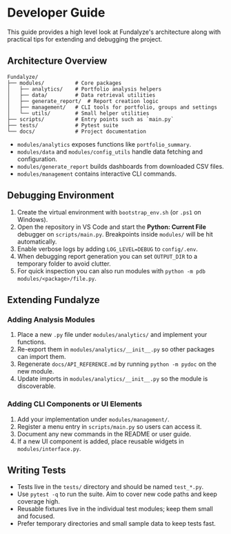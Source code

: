 # Developer Guide

This guide provides a high level look at Fundalyze's architecture along with practical tips for extending and debugging the project.

## Architecture Overview

```
Fundalyze/
├── modules/          # Core packages
│   ├── analytics/    # Portfolio analysis helpers
│   ├── data/         # Data retrieval utilities
│   ├── generate_report/  # Report creation logic
│   ├── management/   # CLI tools for portfolio, groups and settings
│   └── utils/        # Small helper utilities
├── scripts/          # Entry points such as `main.py`
├── tests/            # Pytest suite
└── docs/             # Project documentation
```

* `modules/analytics` exposes functions like `portfolio_summary`.
* `modules/data` and `modules/config_utils` handle data fetching and configuration.
* `modules/generate_report` builds dashboards from downloaded CSV files.
* `modules/management` contains interactive CLI commands.

## Debugging Environment

1. Create the virtual environment with `bootstrap_env.sh` (or `.ps1` on Windows).
2. Open the repository in VS Code and start the **Python: Current File** debugger on `scripts/main.py`.
   Breakpoints inside `modules/` will be hit automatically.
3. Enable verbose logs by adding `LOG_LEVEL=DEBUG` to `config/.env`.
4. When debugging report generation you can set `OUTPUT_DIR` to a temporary folder to avoid clutter.
5. For quick inspection you can also run modules with `python -m pdb modules/<package>/file.py`.

## Extending Fundalyze

### Adding Analysis Modules

1. Place a new `.py` file under `modules/analytics/` and implement your functions.
2. Re-export them in `modules/analytics/__init__.py` so other packages can import them.
3. Regenerate `docs/API_REFERENCE.md` by running `python -m pydoc` on the new module.
4. Update imports in `modules/analytics/__init__.py` so the module is discoverable.

### Adding CLI Components or UI Elements

1. Add your implementation under `modules/management/`.
2. Register a menu entry in `scripts/main.py` so users can access it.
3. Document any new commands in the README or user guide.
4. If a new UI component is added, place reusable widgets in `modules/interface.py`.

## Writing Tests

- Tests live in the `tests/` directory and should be named `test_*.py`.
- Use `pytest -q` to run the suite. Aim to cover new code paths and keep coverage high.
- Reusable fixtures live in the individual test modules; keep them small and focused.
- Prefer temporary directories and small sample data to keep tests fast.
